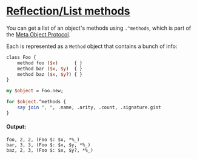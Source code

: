 [1]: https://rosettacode.org/wiki/Reflection/List_methods

# [Reflection/List methods][1]





You can get a list of an object's methods using `.^methods`, which is part of the [Meta Object Protocol](https://docs.raku.org/type/Metamodel$COLON$COLONClassHOW).

Each is represented as a `Method` object that contains a bunch of info:

```perl
class Foo {
    method foo ($x)      { }
    method bar ($x, $y)  { }
    method baz ($x, $y?) { }
}

my $object = Foo.new;

for $object.^methods {
    say join ", ", .name, .arity, .count, .signature.gist
}
```

#### Output:
```
foo, 2, 2, (Foo $: $x, *%_)
bar, 3, 3, (Foo $: $x, $y, *%_)
baz, 2, 3, (Foo $: $x, $y?, *%_)
```
